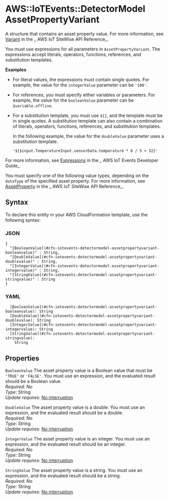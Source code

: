 # AWS::IoTEvents::DetectorModel AssetPropertyVariant<a name="aws-properties-iotevents-detectormodel-assetpropertyvariant"></a>

A structure that contains an asset property value\. For more information, see [Variant](https://docs.aws.amazon.com/iot-sitewise/latest/APIReference/API_Variant.html) in the _ AWS IoT SiteWise API Reference_\.

You must use expressions for all parameters in `AssetPropertyVariant`\. The expressions accept literals, operators, functions, references, and substitution templates\.

**Examples**

- For literal values, the expressions must contain single quotes\. For example, the value for the `integerValue` parameter can be `'100'`\.
- For references, you must specify either variables or parameters\. For example, the value for the `booleanValue` parameter can be `$variable.offline`\.
- For a substitution template, you must use `${}`, and the template must be in single quotes\. A substitution template can also contain a combination of literals, operators, functions, references, and substitution templates\.

  In the following example, the value for the `doubleValue` parameter uses a substitution template\.

  `'${$input.TemperatureInput.sensorData.temperature * 6 / 5 + 32}'`

For more information, see [Expressions](https://docs.aws.amazon.com/iotevents/latest/developerguide/iotevents-expressions.html) in the _ AWS IoT Events Developer Guide_\.

You must specify one of the following value types, depending on the `dataType` of the specified asset property\. For more information, see [AssetProperty](https://docs.aws.amazon.com/iot-sitewise/latest/APIReference/API_AssetProperty.html) in the _ AWS IoT SiteWise API Reference_\.

## Syntax<a name="aws-properties-iotevents-detectormodel-assetpropertyvariant-syntax"></a>

To declare this entity in your AWS CloudFormation template, use the following syntax:

### JSON<a name="aws-properties-iotevents-detectormodel-assetpropertyvariant-syntax.json"></a>

```
{
  "[BooleanValue](#cfn-iotevents-detectormodel-assetpropertyvariant-booleanvalue)" : String,
  "[DoubleValue](#cfn-iotevents-detectormodel-assetpropertyvariant-doublevalue)" : String,
  "[IntegerValue](#cfn-iotevents-detectormodel-assetpropertyvariant-integervalue)" : String,
  "[StringValue](#cfn-iotevents-detectormodel-assetpropertyvariant-stringvalue)" : String
}
```

### YAML<a name="aws-properties-iotevents-detectormodel-assetpropertyvariant-syntax.yaml"></a>

```
  [BooleanValue](#cfn-iotevents-detectormodel-assetpropertyvariant-booleanvalue): String
  [DoubleValue](#cfn-iotevents-detectormodel-assetpropertyvariant-doublevalue): String
  [IntegerValue](#cfn-iotevents-detectormodel-assetpropertyvariant-integervalue): String
  [StringValue](#cfn-iotevents-detectormodel-assetpropertyvariant-stringvalue):
    String
```

## Properties<a name="aws-properties-iotevents-detectormodel-assetpropertyvariant-properties"></a>

`BooleanValue` <a name="cfn-iotevents-detectormodel-assetpropertyvariant-booleanvalue"></a>
The asset property value is a Boolean value that must be `'TRUE'` or `'FALSE'`\. You must use an expression, and the evaluated result should be a Boolean value\.  
_Required_: No  
_Type_: String  
_Update requires_: [No interruption](https://docs.aws.amazon.com/AWSCloudFormation/latest/UserGuide/using-cfn-updating-stacks-update-behaviors.html#update-no-interrupt)

`DoubleValue` <a name="cfn-iotevents-detectormodel-assetpropertyvariant-doublevalue"></a>
The asset property value is a double\. You must use an expression, and the evaluated result should be a double\.  
_Required_: No  
_Type_: String  
_Update requires_: [No interruption](https://docs.aws.amazon.com/AWSCloudFormation/latest/UserGuide/using-cfn-updating-stacks-update-behaviors.html#update-no-interrupt)

`IntegerValue` <a name="cfn-iotevents-detectormodel-assetpropertyvariant-integervalue"></a>
The asset property value is an integer\. You must use an expression, and the evaluated result should be an integer\.  
_Required_: No  
_Type_: String  
_Update requires_: [No interruption](https://docs.aws.amazon.com/AWSCloudFormation/latest/UserGuide/using-cfn-updating-stacks-update-behaviors.html#update-no-interrupt)

`StringValue` <a name="cfn-iotevents-detectormodel-assetpropertyvariant-stringvalue"></a>
The asset property value is a string\. You must use an expression, and the evaluated result should be a string\.  
_Required_: No  
_Type_: String  
_Update requires_: [No interruption](https://docs.aws.amazon.com/AWSCloudFormation/latest/UserGuide/using-cfn-updating-stacks-update-behaviors.html#update-no-interrupt)
